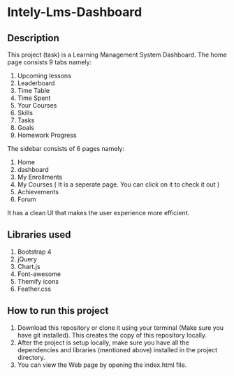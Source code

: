 # Intely-Lms-Dashboard

## Description

This project (task) is a Learning Management System Dashboard. The home page consists 9 tabs namely:
1. Upcoming lessons
2. Leaderboard
3. Time Table
4. Time Spent
5. Your Courses
6. Skills
7. Tasks
8. Goals
9. Homework Progress

The sidebar consists of 6 pages namely:
1. Home
2. dashboard
3. My Enrollments
4. My Courses ( It is a seperate page. You can click on it to check it out )
5. Achievements
6. Forum

It has a clean UI that makes the user experience more efficient.

## Libraries used

1. Bootstrap 4
2. jQuery
3. Chart.js
4. Font-awesome
5. Themify icons
6. Feather.css


## How to run this project

1. Download this repository or clone it using your terminal (Make sure you have git installed). This creates the copy of this repository locally.
2. After the project is setup locally, make sure you have all the dependencies and libraries (mentioned above) installed in the project directory.
3. You can view the Web page by opening the index.html file.
